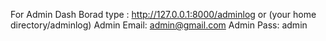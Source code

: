 
For Admin Dash Borad type :
http://127.0.0.1:8000/adminlog or (your home directory/adminlog)
Admin Email: admin@gmail.com
Admin Pass: admin

